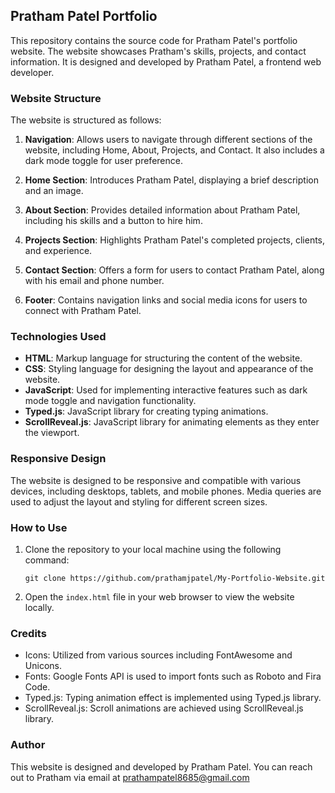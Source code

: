 ## Pratham Patel Portfolio

This repository contains the source code for Pratham Patel's portfolio website. The website showcases Pratham's skills, projects, and contact information. It is designed and developed by Pratham Patel, a frontend web developer.

### Website Structure

The website is structured as follows:

1. **Navigation**: Allows users to navigate through different sections of the website, including Home, About, Projects, and Contact. It also includes a dark mode toggle for user preference.

2. **Home Section**: Introduces Pratham Patel, displaying a brief description and an image.

3. **About Section**: Provides detailed information about Pratham Patel, including his skills and a button to hire him.

4. **Projects Section**: Highlights Pratham Patel's completed projects, clients, and experience.

5. **Contact Section**: Offers a form for users to contact Pratham Patel, along with his email and phone number.

6. **Footer**: Contains navigation links and social media icons for users to connect with Pratham Patel.

### Technologies Used

- **HTML**: Markup language for structuring the content of the website.
- **CSS**: Styling language for designing the layout and appearance of the website.
- **JavaScript**: Used for implementing interactive features such as dark mode toggle and navigation functionality.
- **Typed.js**: JavaScript library for creating typing animations.
- **ScrollReveal.js**: JavaScript library for animating elements as they enter the viewport.

### Responsive Design

The website is designed to be responsive and compatible with various devices, including desktops, tablets, and mobile phones. Media queries are used to adjust the layout and styling for different screen sizes.

### How to Use

1. Clone the repository to your local machine using the following command:

   ```
   git clone https://github.com/prathamjpatel/My-Portfolio-Website.git
   ```

2. Open the `index.html` file in your web browser to view the website locally.

### Credits

- Icons: Utilized from various sources including FontAwesome and Unicons.
- Fonts: Google Fonts API is used to import fonts such as Roboto and Fira Code.
- Typed.js: Typing animation effect is implemented using Typed.js library.
- ScrollReveal.js: Scroll animations are achieved using ScrollReveal.js library.

### Author

This website is designed and developed by Pratham Patel. You can reach out to Pratham via email at prathampatel8685@gmail.com
